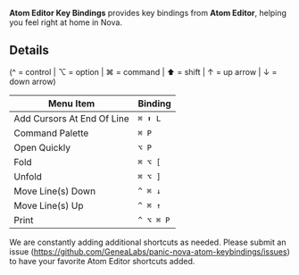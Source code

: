 <!--
👋 Hello! As Nova users browse the extensions library, a good README can help them understand what your extension does, how it works, and what setup or configuration it may require.

Not every extension will need every item described below. Use your best judgement when deciding which parts to keep to provide the best experience for your new users.

💡 Quick Tip! As you edit this README template, you can preview your changes by selecting **Extensions → Activate Project as Extension**, opening the Extension Library, and selecting "Atom Editor Key Bindings" in the sidebar.

Let's get started!
-->

<!--
🎈 Include a brief description of the key bindings your extension provides. For example:
-->

**Atom Editor Key Bindings** provides key bindings from **Atom Editor**, helping you feel right at home in Nova.

## Details

<!--
🎈 To help users get a feel for how bindings provided by your extension will work in practice, consider listing them:
-->

(^ = control | ⌥ = option | ⌘ = command | ⬆️ = shift | ↑ = up arrow | ↓ = down arrow)

| Menu Item              | Binding     |
| ---------------------- | ----------- |
| Add Cursors At End Of Line | `⌘ ⬆️ L` |
| Command Palette        | `⌘ P`       |
| Open Quickly           | `⌥ P`       |
| Fold                   | `⌘ ⌥ [`     |
| Unfold                 | `⌘ ⌥ ]`     |
| Move Line(s) Down      | `^ ⌘ ↓`     |
| Move Line(s) Up        | `^ ⌘ ↑`     |
| Print                  | `^ ⌥ ⌘ P`   |

We are constantly adding additional shortcuts as needed. Please submit an issue
  (https://github.com/GeneaLabs/panic-nova-atom-keybindings/issues) to have your
  favorite Atom Editor shortcuts added.

<!--
🎈 If your extension provides too many bindings to list, that's okay! Instead, consider providing an overview of what users might expect to find:
-->

<!-- Atom Editor Key Bindings offers keyboard bindings in the following categories:

- Lorem
- Ipsum
- Dolor
- Sit
- Amet -->

<!--
👋 That's it! Happy developing!

P.S. If you'd like, you can remove these comments before submitting your extension 😉
-->
